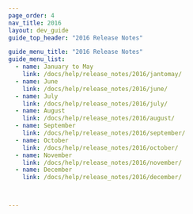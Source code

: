```yaml
---
page_order: 4
nav_title: 2016
layout: dev_guide
guide_top_header: "2016 Release Notes"

guide_menu_title: "2016 Release Notes"
guide_menu_list:
  - name: January to May
    link: /docs/help/release_notes/2016/jantomay/
  - name: June
    link: /docs/help/release_notes/2016/june/
  - name: July
    link: /docs/help/release_notes/2016/july/
  - name: August
    link: /docs/help/release_notes/2016/august/
  - name: September
    link: /docs/help/release_notes/2016/september/
  - name: October
    link: /docs/help/release_notes/2016/october/
  - name: November
    link: /docs/help/release_notes/2016/november/
  - name: December
    link: /docs/help/release_notes/2016/december/



---
```

